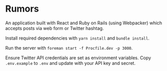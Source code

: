 # Rumors

An application built with React and Ruby on Rails (using Webpacker) which accepts posts via web form or Twitter hashtag.

Install required dependencies with `yarn install` and `bundle install`.

Run the server with `foreman start -f Procfile.dev -p 3000`.

Ensure Twitter API credentials are set as environment variables. Copy `.env.example` to `.env` and update with your API key and secret.
